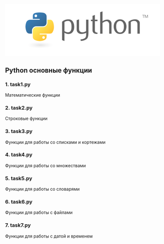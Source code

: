 <img src="..\test.png"><br>

## Python основные функции
### 1. task1.py 
Математические функции

### 2. task2.py 
Строковые функции

### 3. task3.py 
Функции для работы со списками и кортежами

### 4. task4.py 
Функции для работы со множествами

### 5. task5.py
Функции для работы со словарями

### 6. task6.py
Функции для работы с файлами

### 7. task7.py
Функции для работы с датой и временем










